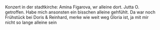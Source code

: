 Konzert in der stadtkirche: Amina Figarova, wr alleine dort. Jutta O. getroffen. Habe mich ansonsten ein bisschen alleine gehfühlt. Da war noch Frühstück bei Doris & Reinhard, merke wie weit weg Gloria ist, ja mit mir nicht so lange alleine sein